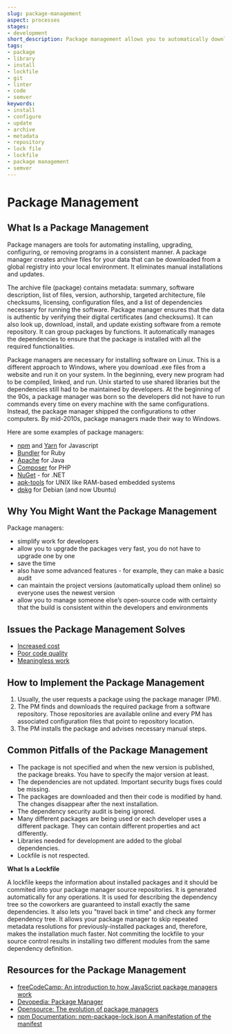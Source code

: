 ```yaml
---
slug: package-management
aspect: processes
stages:
- development
short_description: Package management allows you to automatically download, install, and update software using remote repositories and in a consistent manner. Package managers are software tools that eliminate maintaining the software manually.
tags:
- package
- library
- install
- lockfile
- git
- linter
- code
- semver
keywords:
- install
- configure
- update
- archive
- metadata
- repository
- lock file
- lockfile
- package management
- semver
---
```


# Package Management

## What Is a Package Management

Package managers are tools for automating installing, upgrading, configuring, or removing programs in a consistent manner. A package manager creates archive files for your data that can be downloaded from a global registry into your local environment. It eliminates manual installations and updates.

The archive file (package) contains metadata: summary, software description, list of files, version, authorship, targeted architecture, file checksums, licensing, configuration files, and a list of dependencies necessary for running the software. Package manager ensures that the data is authentic by verifying their digital certificates (and checksums). It can also look up, download, install, and update existing software from a remote repository. It can group packages by functions. It automatically manages the dependencies to ensure that the package is installed with all the required functionalities.

Package managers are necessary for installing software on Linux. This is a different approach to Windows, where you download .exe files from a website and run it on your system. In the beginning, every new program had to be compiled, linked, and run. Unix started to use shared libraries but the dependencies still had to be maintained by developers. At the beginning of the 90s, a package manager was born so the developers did not have to run commands every time on every machine with the same configurations. Instead, the package manager shipped the configurations to other computers. By mid-2010s, package managers made their way to Windows.

Here are some examples of package managers:

- [npm](https://en.wikipedia.org/wiki/Npm) and [Yarn](https://yarnpkg.com/lang/en/) for Javascript
- [Bundler](https://bundler.io/) for Ruby
- [Apache](https://maven.apache.org/) for Java
- [Composer](https://getcomposer.org/) for PHP
- [NuGet](https://www.nuget.org/) - for .NET
- [apk-tools](http://apk-tools.sourceforge.net/) for UNIX like RAM-based embedded systems
- [dpkg](https://wiki.debian.org/Teams/Dpkg) for Debian (and now Ubuntu)

## Why You Might Want the Package Management

Package managers:

- simplify work for developers
- allow you to upgrade the packages very fast, you do not have to upgrade one by one
- save the time
- also have some advanced features - for example, they can make a basic audit
- can maintain the project versions (automatically upload them online) so everyone uses the newest version
- allow you to manage someone else’s open-source code with certainty that the build is consistent within the developers and environments

## Issues the Package Management Solves

- [Increased cost](/issues/increased-cost)
- [Poor code quality](/issues/poor-code-quality)
- [Meaningless work](/issues/meaningless-work)

## How to Implement the Package Management

1. Usually, the user requests a package using the package manager (PM). 
2. The PM finds and downloads the required package from a software repository. Those repositories are available online and every PM has associated configuration files that point to repository location. 
3. The PM installs the package and advises necessary manual steps. 

## Common Pitfalls of the Package Management

- The package is not specified and when the new version is published, the package breaks. You have to specify the major version at least. 
- The dependencies are not updated. Important security bugs fixes could be missing. 
- The packages are downloaded and then their code is modified by hand. The changes disappear after the next installation. 
- The dependency security audit is being ignored. 
- Many different packages are being used or each developer uses a different package. They can contain different properties and act differently. 
- Libraries needed for development are added to the global dependencies. 
- Lockfile is not respected. 

**What Is a Lockfile**

 A lockfile keeps the information about installed packages and it should be commited into your package manager source repositories. It is generated automatically for any operations. It is used for describing the dependency tree so the coworkers are guaranteed to install exactly the same dependencies. It also lets you "travel back in time" and check any former dependency tree. It allows your package manager to skip repeated metadata resolutions for previously-installed packages and, therefore, makes the installation much faster. Not commiting the lockfile to your source control results in installing two different modules from the same dependency definition.

## Resources for the Package Management

- [freeCodeCamp: An introduction to how JavaScript package managers work](https://www.freecodecamp.org/news/javascript-package-managers-101-9afd926add0a/) 
- [Devopedia: Package Manager](https://devopedia.org/package-manager#Linode-2017) 
- [Opensource: The evolution of package managers](https://opensource.com/article/18/7/evolution-package-managers) 
- [npm Documentation: npm-package-lock.json A manifestation of the manifest](https://docs.npmjs.com/files/package-lock.json)
